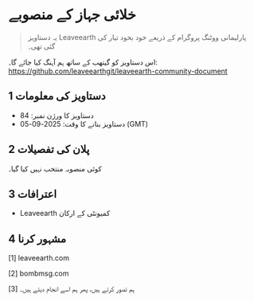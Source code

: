 # خلائی جہاز کے منصوبے

>یہ دستاویز Leaveearth پارلیمانی ووٹنگ پروگرام کے ذریعے خود بخود تیار کی گئی تھی۔

اس دستاویز کو گیتھب کے ساتھ ہم آہنگ کیا جائے گا۔: https://github.com/leaveearthgit/leaveearth-community-document

## 1 دستاویز کی معلومات

- دستاویز کا ورژن نمبر: 84
- دستاویز بنانے کا وقت: 2025-09-05 (GMT)

## 2 پلان کی تفصیلات

کوئی منصوبہ منتخب نہیں کیا گیا۔

## 3 اعترافات
* Leaveearth کمیونٹی کے ارکان

## 4 مشہور کرنا
[1] leaveearth.com

[2] bombmsg.com

[3] ہم تصور کرتے ہیں، پھر ہم اسے انجام دیتے ہیں۔